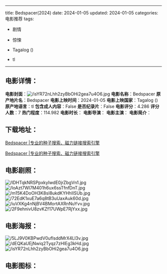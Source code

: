 
---
title: Bedspacer(2024)
date: 2024-01-05
updated: 2024-01-05
categories: 电影推荐
tags:
- 剧情
- 惊悚

- Tagalog ()
- tl
---


> 

## **电影详情**：

**电影封面**：<img src="https://image.tmdb.org/t/p/w200/isYR72nLhh2zyBbOHi2gea7u4O6.jpg" alt="/isYR72nLhh2zyBbOHi2gea7u4O6.jpg" title="/isYR72nLhh2zyBbOHi2gea7u4O6.jpg">
**电影名称**：Bedspacer
**原产地片名**：Bedspacer
**电影上映时间**：2024-01-05
**电影上映国家**：Tagalog ()
**原产地语言**：tl
**包含成人内容**：False
**是否纪录片**：False
**电影评分**：4.286
**评分人数**：7
**热门程度**：114.982
**电影时长**：
**电影导演**：
**电影主演**：
**电影简介**：

## **下载地址**：
[Bedspacer |专业的种子搜索、磁力链接搜索引擎](https://movie.amd794.com:2083/?search=Bedspacer&ordering=&mode=match_phrase&page_size=10&page=1)

[Bedspacer |专业的种子搜索、磁力链接搜索引擎](https://movie.amd794.com:2083/?search=Bedspacer&ordering=&mode=match_phrase&page_size=10&page=1)
 

## **电影剧照**：
<img src="https://image.tmdb.org/t/p/original/lDHTqkNRSPpxkyIwdE0jrZbgVn1.jpg" alt="/lDHTqkNRSPpxkyIwdE0jrZbgVn1.jpg" title="/lDHTqkNRSPpxkyIwdE0jrZbgVn1.jpg"><img src="https://image.tmdb.org/t/p/original/loAzt7Wl7M401h6ux6ssTfnfDnT.jpg" alt="/loAzt7Wl7M401h6ux6ssTfnfDnT.jpg" title="/loAzt7Wl7M401h6ux6ssTfnfDnT.jpg"><img src="https://image.tmdb.org/t/p/original/m15K4DoOH3K8sI8ukdKYHhIISUb.jpg" alt="/m15K4DoOH3K8sI8ukdKYHhIISUb.jpg" title="/m15K4DoOH3K8sI8ukdKYHhIISUb.jpg"><img src="https://image.tmdb.org/t/p/original/72EdK1xuE7a6q8tB3uUaxAuk60d.jpg" alt="/72EdK1xuE7a6q8tB3uUaxAuk60d.jpg" title="/72EdK1xuE7a6q8tB3uUaxAuk60d.jpg"><img src="https://image.tmdb.org/t/p/original/iuVXKg4nNjBV4BMortAXRnNuYvv.jpg" alt="/iuVXKg4nNjBV4BMortAXRnNuYvv.jpg" title="/iuVXKg4nNjBV4BMortAXRnNuYvv.jpg"><img src="https://image.tmdb.org/t/p/original/2F9ehnivU8zvKZf17UWpE7RjYxx.jpg" alt="/2F9ehnivU8zvKZf17UWpE7RjYxx.jpg" title="/2F9ehnivU8zvKZf17UWpE7RjYxx.jpg">

## **电影海报**：
<img src="https://image.tmdb.org/t/p/original/5LJ9V0KBPwdV0uflsddMrX4Ll3v.jpg" alt="/5LJ9V0KBPwdV0uflsddMrX4Ll3v.jpg" title="/5LJ9V0KBPwdV0uflsddMrX4Ll3v.jpg"><img src="https://image.tmdb.org/t/p/original/dEQKaUEjNwiq2Tyqz7zHlEg3kHd.jpg" alt="/dEQKaUEjNwiq2Tyqz7zHlEg3kHd.jpg" title="/dEQKaUEjNwiq2Tyqz7zHlEg3kHd.jpg"><img src="https://image.tmdb.org/t/p/original/isYR72nLhh2zyBbOHi2gea7u4O6.jpg" alt="/isYR72nLhh2zyBbOHi2gea7u4O6.jpg" title="/isYR72nLhh2zyBbOHi2gea7u4O6.jpg">

## **电影图标**：

